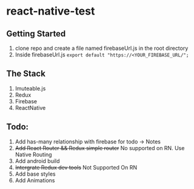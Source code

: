 # react-native-test

## Getting Started 

1. clone repo and create a file named firebaseUrl.js in the root directory
2. Inside firebaseUrl.js
 ``` export default "https://<YOUR_FIREBASE_URL/"; ```

## The Stack
 1. Imuteable.js 
 2.  Redux
 3. Firebase
 4. ReactNative 

## Todo: 
1.  Add has-many relationship with firebase for todo -> Notes 
2.  ~~Add React Router && Redux simple router~~ No supported on RN. Use Native Routing 
3.  Add android build 
4.  ~~Intergrate Redux dev tools~~ Not Supported On RN
5.  Add base styles 
6.  Add Animations  

